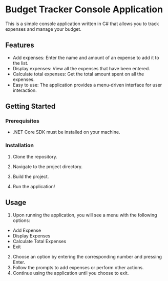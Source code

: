 # Budget Tracker Console Application

This is a simple console application written in C# that allows you to track expenses and manage your budget.

## Features

- Add expenses: Enter the name and amount of an expense to add it to the list.
- Display expenses: View all the expenses that have been entered.
- Calculate total expenses: Get the total amount spent on all the expenses.
- Easy to use: The application provides a menu-driven interface for user interaction.

## Getting Started

### Prerequisites

- .NET Core SDK must be installed on your machine.

### Installation

1. Clone the repository.

2. Navigate to the project directory.

3. Build the project.

4. Run the application!



## Usage

1. Upon running the application, you will see a menu with the following options:
- Add Expense
- Display Expenses
- Calculate Total Expenses
- Exit

2. Choose an option by entering the corresponding number and pressing Enter.
3. Follow the prompts to add expenses or perform other actions.
4. Continue using the application until you choose to exit.

